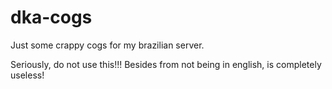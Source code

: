 # dka-cogs

Just some crappy cogs for my brazilian server.

Seriously, do not use this!!! Besides from not being in english, is completely useless!

